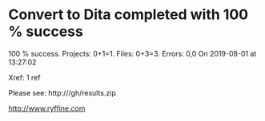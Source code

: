 # Convert to Dita  completed with 100 % success

100 % success. Projects: 0+1=1.  Files: 0+3=3. Errors: 0,0  On 2019-08-01 at 13:27:02

Xref: 1 ref

Please see: http:///gh/results.zip

http://www.ryffine.com

